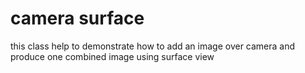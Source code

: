 camera surface
=======

this class help to demonstrate how to add an image over camera and produce one combined image using surface view

